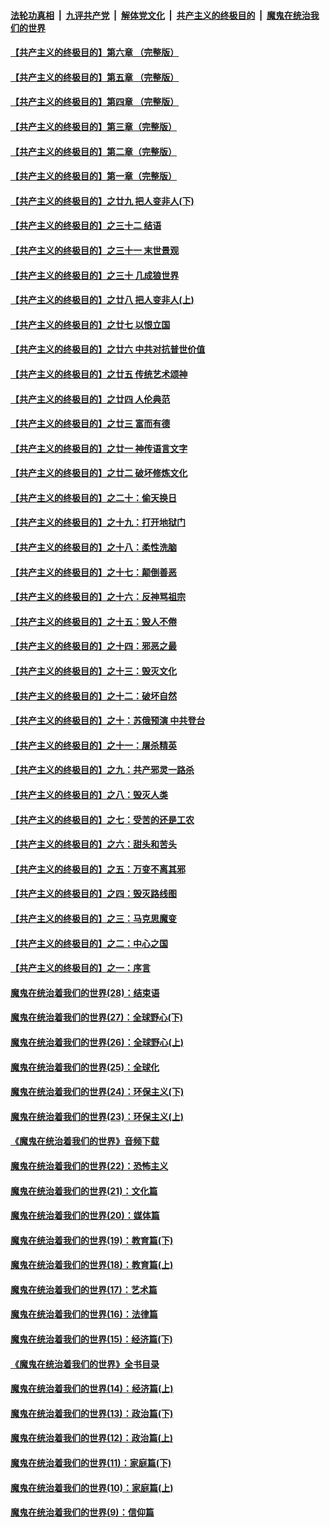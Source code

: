 

####  [法轮功真相](../../../../basic/blob/master/README.md?t=06211702) &nbsp;|&nbsp; [九评共产党](../../../../9ping.md/blob/master/README.md?t=06211702) &nbsp;|&nbsp; [解体党文化](../../../../jtdwh.md/blob/master/README.md?t=06211702)  &nbsp;|&nbsp; [共产主义的终极目的](../../../../gczydzjmd.md/blob/master/README.md?t=06211702) &nbsp;|&nbsp; [魔鬼在统治我们的世界](../../../../mgztzwmdsj.md/blob/master/README.md?t=06211702) 

#### [【共产主义的终极目的】第六章 （完整版）](../pages/nsc422/n11428913.md?t=06211702) 

#### [【共产主义的终极目的】第五章 （完整版）](../pages/nsc422/n11428912.md?t=06211702) 

#### [【共产主义的终极目的】第四章 （完整版）](../pages/nsc422/n11428907.md?t=06211702) 

#### [【共产主义的终极目的】第三章（完整版）](../pages/nsc422/n11428848.md?t=06211702) 

#### [【共产主义的终极目的】第二章（完整版）](../pages/nsc422/n11428831.md?t=06211702) 

#### [【共产主义的终极目的】第一章（完整版）](../pages/nsc422/n11417651.md?t=06211702) 

#### [【共产主义的终极目的】之廿九 把人变非人(下)](../pages/nsc422/n11344140.md?t=06211702) 

#### [【共产主义的终极目的】之三十二 结语](../pages/nsc422/n11360535.md?t=06211702) 

#### [【共产主义的终极目的】之三十一 末世景观](../pages/nsc422/n11351129.md?t=06211702) 

#### [【共产主义的终极目的】之三十 几成狼世界](../pages/nsc422/n11348280.md?t=06211702) 

#### [【共产主义的终极目的】之廿八 把人变非人(上)](../pages/nsc422/n11340492.md?t=06211702) 

#### [【共产主义的终极目的】之廿七 以恨立国](../pages/nsc422/n11336944.md?t=06211702) 

#### [【共产主义的终极目的】之廿六 中共对抗普世价值](../pages/nsc422/n11324785.md?t=06211702) 

#### [【共产主义的终极目的】之廿五 传统艺术颂神](../pages/nsc422/n11296396.md?t=06211702) 

#### [【共产主义的终极目的】之廿四 人伦典范](../pages/nsc422/n11296397.md?t=06211702) 

#### [【共产主义的终极目的】之廿三 富而有德](../pages/nsc422/n11283598.md?t=06211702) 

#### [【共产主义的终极目的】之廿一 神传语言文字](../pages/nsc422/n11263265.md?t=06211702) 

#### [【共产主义的终极目的】之廿二 破坏修炼文化](../pages/nsc422/n11245728.md?t=06211702) 

#### [【共产主义的终极目的】之二十：偷天换日](../pages/nsc422/n11238846.md?t=06211702) 

#### [【共产主义的终极目的】之十九：打开地狱门](../pages/nsc422/n11206376.md?t=06211702) 

#### [【共产主义的终极目的】之十八：柔性洗脑](../pages/nsc422/n11199994.md?t=06211702) 

#### [【共产主义的终极目的】之十七：颠倒善恶](../pages/nsc422/n11179782.md?t=06211702) 

#### [【共产主义的终极目的】之十六：反神骂祖宗](../pages/nsc422/n11166798.md?t=06211702) 

#### [【共产主义的终极目的】之十五：毁人不倦](../pages/nsc422/n11166792.md?t=06211702) 

#### [【共产主义的终极目的】之十四：邪恶之最](../pages/nsc422/n11150249.md?t=06211702) 

#### [【共产主义的终极目的】之十三：毁灭文化](../pages/nsc422/n11135227.md?t=06211702) 

#### [【共产主义的终极目的】之十二：破坏自然](../pages/nsc422/n11135214.md?t=06211702) 

#### [【共产主义的终极目的】之十：苏俄预演 中共登台](../pages/nsc422/n11118424.md?t=06211702) 

#### [【共产主义的终极目的】之十一：屠杀精英](../pages/nsc422/n11118442.md?t=06211702) 

#### [【共产主义的终极目的】之九：共产邪灵一路杀](../pages/nsc422/n11114139.md?t=06211702) 

#### [【共产主义的终极目的】之八：毁灭人类](../pages/nsc422/n11108503.md?t=06211702) 

#### [【共产主义的终极目的】之七：受苦的还是工农](../pages/nsc422/n11101809.md?t=06211702) 

#### [【共产主义的终极目的】之六：甜头和苦头](../pages/nsc422/n11096971.md?t=06211702) 

#### [【共产主义的终极目的】之五：万变不离其邪](../pages/nsc422/n11091285.md?t=06211702) 

#### [【共产主义的终极目的】之四：毁灭路线图](../pages/nsc422/n11086284.md?t=06211702) 

#### [【共产主义的终极目的】之三：马克思魔变](../pages/nsc422/n11061941.md?t=06211702) 

#### [【共产主义的终极目的】之二：中心之国](../pages/nsc422/n11047728.md?t=06211702) 

#### [【共产主义的终极目的】之一：序言](../pages/nsc422/n11086077.md?t=06211702) 

#### [魔鬼在统治着我们的世界(28)：结束语](../pages/nsc422/n10936246.md?t=06211702) 

#### [魔鬼在统治着我们的世界(27)：全球野心(下)](../pages/nsc422/n10928319.md?t=06211702) 

#### [魔鬼在统治着我们的世界(26)：全球野心(上)](../pages/nsc422/n10900318.md?t=06211702) 

#### [魔鬼在统治着我们的世界(25)：全球化](../pages/nsc422/n10788205.md?t=06211702) 

#### [魔鬼在统治着我们的世界(24)：环保主义(下)](../pages/nsc422/n10695307.md?t=06211702) 

#### [魔鬼在统治着我们的世界(23)：环保主义(上)](../pages/nsc422/n10688613.md?t=06211702) 

#### [《魔鬼在统治着我们的世界》音频下载](../pages/nsc422/n10635553.md?t=06211702) 

#### [魔鬼在统治着我们的世界(22)：恐怖主义](../pages/nsc422/n10614727.md?t=06211702) 

#### [魔鬼在统治着我们的世界(21)：文化篇](../pages/nsc422/n10597706.md?t=06211702) 

#### [魔鬼在统治着我们的世界(20)：媒体篇](../pages/nsc422/n10586579.md?t=06211702) 

#### [魔鬼在统治着我们的世界(19)：教育篇(下)](../pages/nsc422/n10564808.md?t=06211702) 

#### [魔鬼在统治着我们的世界(18)：教育篇(上)](../pages/nsc422/n10526970.md?t=06211702) 

#### [魔鬼在统治着我们的世界(17)：艺术篇](../pages/nsc422/n10499093.md?t=06211702) 

#### [魔鬼在统治着我们的世界(16)：法律篇](../pages/nsc422/n10485969.md?t=06211702) 

#### [魔鬼在统治着我们的世界(15)：经济篇(下)](../pages/nsc422/n10469975.md?t=06211702) 

#### [《魔鬼在统治着我们的世界》全书目录](../pages/nsc422/n10464261.md?t=06211702) 

#### [魔鬼在统治着我们的世界(14)：经济篇(上)](../pages/nsc422/n10457370.md?t=06211702) 

#### [魔鬼在统治着我们的世界(13)：政治篇(下)](../pages/nsc422/n10448270.md?t=06211702) 

#### [魔鬼在统治着我们的世界(12)：政治篇(上)](../pages/nsc422/n10444576.md?t=06211702) 

#### [魔鬼在统治着我们的世界(11)：家庭篇(下)](../pages/nsc422/n10440961.md?t=06211702) 

#### [魔鬼在统治着我们的世界(10)：家庭篇(上)](../pages/nsc422/n10435448.md?t=06211702) 

#### [魔鬼在统治着我们的世界(9)：信仰篇](../pages/nsc422/n10432159.md?t=06211702) 

